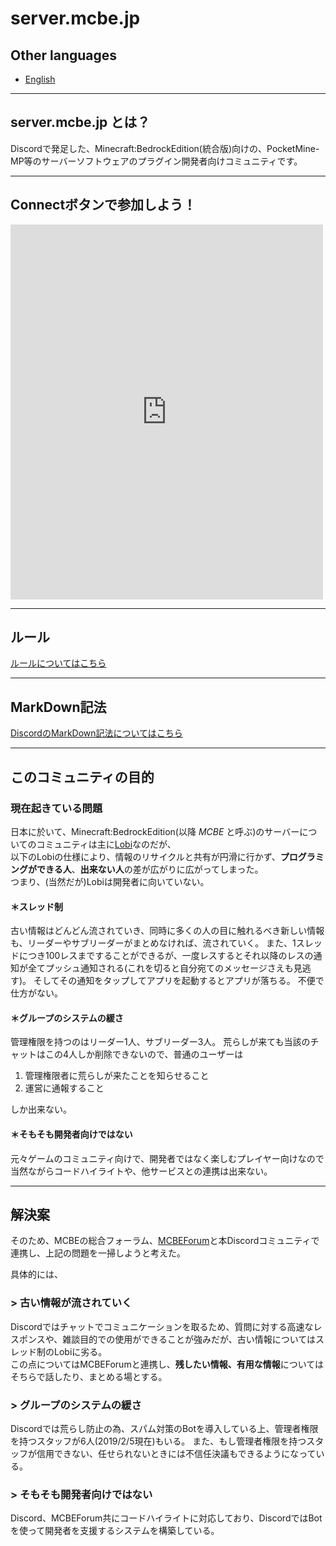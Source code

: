# server.mcbe.jp

## Other languages

- [English](/index_en)

***

## server.mcbe.jp とは？

Discordで発足した、Minecraft:BedrockEdition(統合版)向けの、PocketMine-MP等のサーバーソフトウェアのプラグイン開発者向けコミュニティです。  

***

## Connectボタンで参加しよう！

<iframe src="https://discordapp.com/widget?id=521032598945005578&theme=dark" width="500" height="600" allowtransparency="true" frameborder="0"></iframe>

***

## ルール

[ルールについてはこちら](/rules)

***

## MarkDown記法

[DiscordのMarkDown記法についてはこちら](/mark.md)

***

## このコミュニティの目的

### 現在起きている問題

日本に於いて、Minecraft:BedrockEdition(以降 _MCBE_ と呼ぶ)のサーバーについてのコミュニティは主に[Lobi](https://lobi.co)なのだが、  
以下のLobiの仕様により、情報のリサイクルと共有が円滑に行かず、**プログラミングができる人**、**出来ない人**の差が広がりに広がってしまった。  
つまり、(当然だが)Lobiは開発者に向いていない。

#### ＊スレッド制

古い情報はどんどん流されていき、同時に多くの人の目に触れるべき新しい情報も、リーダーやサブリーダーがまとめなければ、流されていく。
また、1スレッドにつき100レスまですることができるが、一度レスするとそれ以降のレスの通知が全てプッシュ通知される(これを切ると自分宛てのメッセージさえも見逃す)。
そしてその通知をタップしてアプリを起動するとアプリが落ちる。
不便で仕方がない。

#### ＊グループのシステムの緩さ

管理権限を持つのはリーダー1人、サブリーダー3人。
荒らしが来ても当該のチャットはこの4人しか削除できないので、普通のユーザーは

1. 管理権限者に荒らしが来たことを知らせること
2. 運営に通報すること

しか出来ない。

#### ＊そもそも開発者向けではない

元々ゲームのコミュニティ向けで、開発者ではなく楽しむプレイヤー向けなので当然ながらコードハイライトや、他サービスとの連携は出来ない。

***

## 解決案

そのため、MCBEの総合フォーラム、[MCBEForum](forum.mcbe.jp)と本Discordコミュニティで連携し、上記の問題を一掃しようと考えた。

具体的には、

### > 古い情報が流されていく

Discordではチャットでコミュニケーションを取るため、質問に対する高速なレスポンスや、雑談目的での使用ができることが強みだが、古い情報についてはスレッド制のLobiに劣る。  
この点についてはMCBEForumと連携し、**残したい情報、有用な情報**についてはそちらで話したり、まとめる場とする。  

### > グループのシステムの緩さ

Discordでは荒らし防止の為、スパム対策のBotを導入している上、管理者権限を持つスタッフが6人(2019/2/5現在)もいる。
また、もし管理者権限を持つスタッフが信用できない、任せられないときには不信任決議もできるようになっている。

### > そもそも開発者向けではない

Discord、MCBEForum共にコードハイライトに対応しており、DiscordではBotを使って開発者を支援するシステムを構築している。

